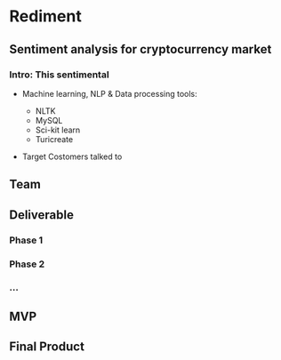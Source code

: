 # Rediment

## Sentiment analysis for cryptocurrency market

### Intro: This sentimental

* Machine learning, NLP & Data processing tools:
	* NLTK
	* MySQL
	* Sci-kit learn
	* Turicreate

* Target Costomers talked to


## Team


## Deliverable
### Phase 1


### Phase 2

### ...


## MVP


## Final Product
